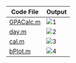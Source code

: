 | Code File | Output |
|-----------|--------|
|[GPACalc.m](./Codes/GPACalc.m)|![1](https://github.com/user-attachments/assets/74988034-27b3-4661-a327-85977199941d)|
|[day.m](./Codes/day.m)|![2](https://github.com/user-attachments/assets/73922d12-6071-4b35-8194-ffd5878129b0)|
|[cal.m](./Codes/cal.m)|![3](https://github.com/user-attachments/assets/066a6682-65f1-4605-b67f-17aa6d170787)|
|[bPlot.m](./Codes/bPlot.m)|![4](https://github.com/user-attachments/assets/a69ce15a-195b-4229-a868-a3c2048d5f3b)|

